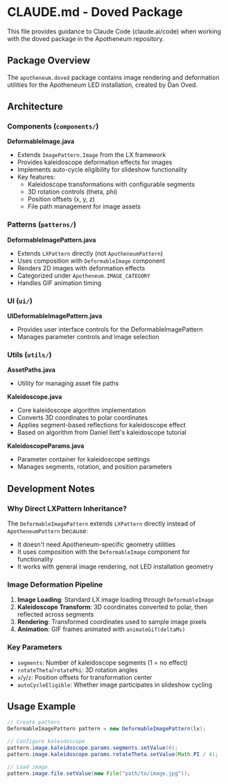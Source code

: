 # CLAUDE.md - Doved Package

This file provides guidance to Claude Code (claude.ai/code) when working with the doved package in the Apotheneum repository.

## Package Overview

The `apotheneum.doved` package contains image rendering and deformation utilities for the Apotheneum LED installation, created by Dan Oved.

## Architecture

### Components (`components/`)

**DeformableImage.java**
- Extends `ImagePattern.Image` from the LX framework
- Provides kaleidoscope deformation effects for images
- Implements auto-cycle eligibility for slideshow functionality
- Key features:
  - Kaleidoscope transformations with configurable segments
  - 3D rotation controls (theta, phi)
  - Position offsets (x, y, z)
  - File path management for image assets

### Patterns (`patterns/`)

**DeformableImagePattern.java**
- Extends `LXPattern` directly (not `ApotheneumPattern`)
- Uses composition with `DeformableImage` component
- Renders 2D images with deformation effects
- Categorized under `Apotheneum.IMAGE_CATEGORY`
- Handles GIF animation timing

### UI (`ui/`)

**UIDeformableImagePattern.java**
- Provides user interface controls for the DeformableImagePattern
- Manages parameter controls and image selection

### Utils (`utils/`)

**AssetPaths.java**
- Utility for managing asset file paths

**Kaleidoscope.java**
- Core kaleidoscope algorithm implementation
- Converts 3D coordinates to polar coordinates
- Applies segment-based reflections for kaleidoscope effect
- Based on algorithm from Daniel Ilett's kaleidoscope tutorial

**KaleidoscopeParams.java**
- Parameter container for kaleidoscope settings
- Manages segments, rotation, and position parameters

## Development Notes

### Why Direct LXPattern Inheritance?

The `DeformableImagePattern` extends `LXPattern` directly instead of `ApotheneumPattern` because:
- It doesn't need Apotheneum-specific geometry utilities
- It uses composition with the `DeformableImage` component for functionality
- It works with general image rendering, not LED installation geometry

### Image Deformation Pipeline

1. **Image Loading**: Standard LX image loading through `DeformableImage`
2. **Kaleidoscope Transform**: 3D coordinates converted to polar, then reflected across segments
3. **Rendering**: Transformed coordinates used to sample image pixels
4. **Animation**: GIF frames animated with `animateGif(deltaMs)`

### Key Parameters

- `segments`: Number of kaleidoscope segments (1 = no effect)
- `rotateTheta`/`rotatePhi`: 3D rotation angles
- `x`/`y`/`z`: Position offsets for transformation center
- `autoCycleEligible`: Whether image participates in slideshow cycling

## Usage Example

```java
// Create pattern
DeformableImagePattern pattern = new DeformableImagePattern(lx);

// Configure kaleidoscope
pattern.image.kaleidoscope.params.segments.setValue(6);
pattern.image.kaleidoscope.params.rotateTheta.setValue(Math.PI / 4);

// Load image
pattern.image.file.setValue(new File("path/to/image.jpg"));
```